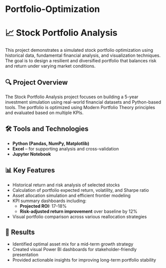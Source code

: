 # Portfolio-Optimization
# 📈 Stock Portfolio Analysis

This project demonstrates a simulated stock portfolio optimization using historical data, fundamental financial analysis, and visualization techniques. The goal is to design a resilient and diversified portfolio that balances risk and return under varying market conditions.

## 🔍 Project Overview

The Stock Portfolio Analysis project focuses on building a 5-year investment simulation using real-world financial datasets and Python-based tools. The portfolio is optimized using Modern Portfolio Theory principles and evaluated based on multiple KPIs.

## 🛠️ Tools and Technologies

- **Python (Pandas, NumPy, Matplotlib)**
- **Excel** – for supporting analysis and cross-validation
- **Jupyter Notebook**

## 📊 Key Features

- Historical return and risk analysis of selected stocks  
- Calculation of portfolio expected return, volatility, and Sharpe ratio  
- Asset allocation simulation and efficient frontier modeling  
- KPI summary dashboards including:
  - **Projected ROI:** 17–18%  
  - **Risk-adjusted return improvement** over baseline by 12%  
- Visual portfolio comparison across various reallocation strategies  

## 🚀 Results

- Identified optimal asset mix for a mid-term growth strategy  
- Created visual Power BI dashboards for stakeholder-friendly presentation  
- Provided actionable insights for improving long-term portfolio stability



